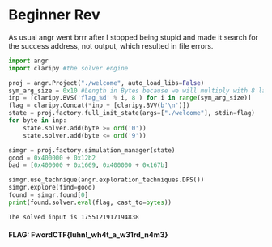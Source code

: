 # Beginner Rev

As usual angr went brrr after I stopped being stupid and made it search for the success address, not output, which resulted in file errors.
```python
import angr
import claripy #the solver engine

proj = angr.Project("./welcome", auto_load_libs=False)
sym_arg_size = 0x10 #Length in Bytes because we will multiply with 8 later
inp = [claripy.BVS('flag_%d' % i, 8 ) for i in range(sym_arg_size)]
flag = claripy.Concat(*inp + [claripy.BVV(b'\n')])
state = proj.factory.full_init_state(args=["./welcome"], stdin=flag)
for byte in inp:
    state.solver.add(byte >= ord('0'))
    state.solver.add(byte <= ord('9'))

simgr = proj.factory.simulation_manager(state)
good = 0x400000 + 0x12b2
bad = [0x400000 + 0x1669, 0x400000 + 0x167b]

simgr.use_technique(angr.exploration_techniques.DFS())
simgr.explore(find=good)
found = simgr.found[0]
print(found.solver.eval(flag, cast_to=bytes))
```
```
The solved input is 1755121917194838
```

#### FLAG: FwordCTF{luhn!_wh4t_a_w31rd_n4m3}
